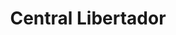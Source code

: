 ---
title: "Central Libertador"
url: /ciudad-autonoma-de-buenos-aires/central-libertador/
shop: coche
---